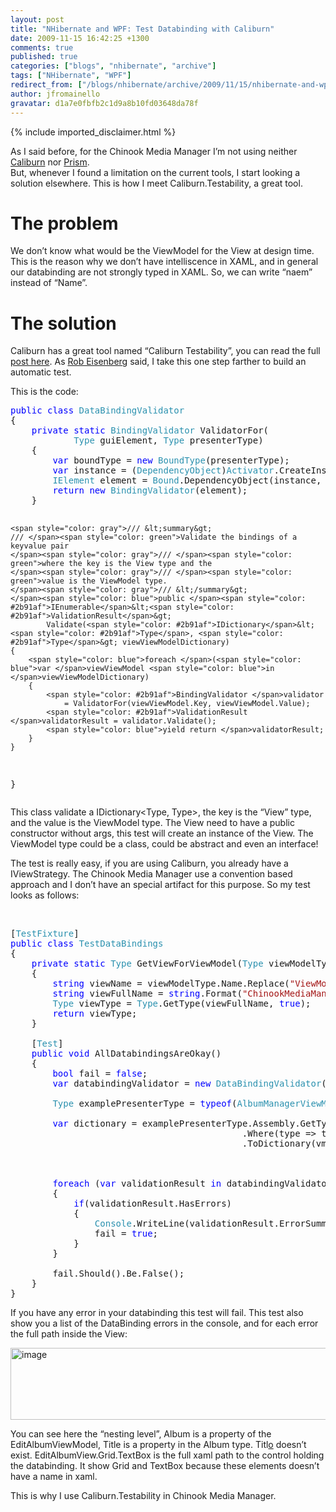 ```yaml
---
layout: post
title: "NHibernate and WPF: Test Databinding with Caliburn"
date: 2009-11-15 16:42:25 +1300
comments: true
published: true
categories: ["blogs", "nhibernate", "archive"]
tags: ["NHibernate", "WPF"]
redirect_from: ["/blogs/nhibernate/archive/2009/11/15/nhibernate-and-wpf-test-databinding-with-caliburn.aspx/"]
author: jfromainello
gravatar: d1a7e0fbfb2c1d9a8b10fd03648da78f
---
```

{% include imported_disclaimer.html %}
<p>As I said before, for the Chinook Media Manager I’m not using neither <a href="http://www.codeplex.com/caliburn">Caliburn</a> nor <a href="www.codeplex.com/CompositeWPF">Prism</a>.     <br />But, whenever I found a limitation on the current tools, I start looking a solution elsewhere. This is how I meet Caliburn.Testability, a great tool.</p>  <h1>The problem</h1>  <p>We don’t know what would be the ViewModel for the View at design time. This is the reason why we don’t have intelliscence in XAML, and in general our databinding are not strongly typed in XAML. So, we can write “naem” instead of “Name”.</p>  <h1>The solution</h1>  <p>Caliburn has a great tool named “Caliburn Testability”, you can read the full <a href="http://devlicio.us/blogs/rob_eisenberg/archive/2009/10/30/nhprof-and-caliburn-testability.aspx">post here</a>. As <a href="http://devlicio.us/blogs/rob_eisenberg/">Rob Eisenberg</a> said, I take this one step farther to build an automatic test.</p>  <p>This is the code:</p>  <pre class="code"><span style="color: blue">public class </span><span style="color: #2b91af">DataBindingValidator
</span>{
    <span style="color: blue">private static </span><span style="color: #2b91af">BindingValidator </span>ValidatorFor(
            <span style="color: #2b91af">Type </span>guiElement, <span style="color: #2b91af">Type </span>presenterType)
    {
        <span style="color: blue">var </span>boundType = <span style="color: blue">new </span><span style="color: #2b91af">BoundType</span>(presenterType);
        <span style="color: blue">var </span>instance = (<span style="color: #2b91af">DependencyObject</span>)<span style="color: #2b91af">Activator</span>.CreateInstance(guiElement);
        <span style="color: #2b91af">IElement </span>element = <span style="color: #2b91af">Bound</span>.DependencyObject(instance, boundType);
        <span style="color: blue">return new </span><span style="color: #2b91af">BindingValidator</span>(element);
    }

    <span style="color: gray">/// &lt;summary&gt;
    /// </span><span style="color: green">Validate the bindings of a keyvalue pair 
    </span><span style="color: gray">/// </span><span style="color: green">where the key is the View type and the 
    </span><span style="color: gray">/// </span><span style="color: green">value is the ViewModel type.
    </span><span style="color: gray">/// &lt;/summary&gt;
    </span><span style="color: blue">public </span><span style="color: #2b91af">IEnumerable</span>&lt;<span style="color: #2b91af">ValidationResult</span>&gt;
            Validate(<span style="color: #2b91af">IDictionary</span>&lt;<span style="color: #2b91af">Type</span>, <span style="color: #2b91af">Type</span>&gt; viewViewModelDictionary)
    {
        <span style="color: blue">foreach </span>(<span style="color: blue">var </span>viewViewModel <span style="color: blue">in </span>viewViewModelDictionary)
        {
            <span style="color: #2b91af">BindingValidator </span>validator
                = ValidatorFor(viewViewModel.Key, viewViewModel.Value);
            <span style="color: #2b91af">ValidationResult </span>validatorResult = validator.Validate();
            <span style="color: blue">yield return </span>validatorResult;
        }
    }
}</pre>
<a href="http://11011.net/software/vspaste"></a>

<p>This class validate a IDictionary&lt;Type, Type&gt;, the key is the “View” type, and the value is the ViewModel type. The View need to have a public constructor without args, this test will create an instance of the View. The ViewModel type could be a class, could be abstract and even an interface!</p>

<p>The test is really easy, if you are using Caliburn, you already have a IViewStrategy. The Chinook Media Manager use a convention based approach and I don’t have an special artifact for this purpose. So my test looks as follows:</p>

<p>&#160;</p>

<pre class="code">[<span style="color: #2b91af">TestFixture</span>]
<span style="color: blue">public class </span><span style="color: #2b91af">TestDataBindings
</span>{
    <span style="color: blue">private static </span><span style="color: #2b91af">Type </span>GetViewForViewModel(<span style="color: #2b91af">Type </span>viewModelType)
    {
        <span style="color: blue">string </span>viewName = viewModelType.Name.Replace(<span style="color: #a31515">&quot;ViewModel&quot;</span>, <span style="color: #a31515">&quot;View&quot;</span>);
        <span style="color: blue">string </span>viewFullName = <span style="color: blue">string</span>.Format(<span style="color: #a31515">&quot;ChinookMediaManager.GUI.Views.{0}, ChinookMediaManager.GUI&quot;</span>, viewName);
        <span style="color: #2b91af">Type </span>viewType = <span style="color: #2b91af">Type</span>.GetType(viewFullName, <span style="color: blue">true</span>);
        <span style="color: blue">return </span>viewType;
    }

    [<span style="color: #2b91af">Test</span>]
    <span style="color: blue">public void </span>AllDatabindingsAreOkay()
    {
        <span style="color: blue">bool </span>fail = <span style="color: blue">false</span>;
        <span style="color: blue">var </span>databindingValidator = <span style="color: blue">new </span><span style="color: #2b91af">DataBindingValidator</span>();

        <span style="color: #2b91af">Type </span>examplePresenterType = <span style="color: blue">typeof</span>(<span style="color: #2b91af">AlbumManagerViewModel</span>);

        <span style="color: blue">var </span>dictionary = examplePresenterType.Assembly.GetTypes()
                                            .Where(type =&gt; type.Namespace.EndsWith(<span style="color: #a31515">&quot;ViewModels&quot;</span>))
                                            .ToDictionary(vmType =&gt; GetViewForViewModel(vmType), vmType =&gt; vmType);

        

        <span style="color: blue">foreach </span>(<span style="color: blue">var </span>validationResult <span style="color: blue">in </span>databindingValidator.Validate(dictionary))
        {
            <span style="color: blue">if</span>(validationResult.HasErrors)
            {
                <span style="color: #2b91af">Console</span>.WriteLine(validationResult.ErrorSummary);
                fail = <span style="color: blue">true</span>;
            }
        }

        fail.Should().Be.False();
    }
}</pre>
<a href="http://11011.net/software/vspaste"></a>

<p>If you have any error in your databinding this test will fail. This test also show you a list of the DataBinding errors in the console, and for each error the full path inside the View:</p>

<p><a href="http://nhforge.org/cfs-file.ashx/__key/CommunityServer.Blogs.Components.WeblogFiles/nhibernate/image_5F00_6D1D2B0A.png"><img style="border-right-width: 0px; display: inline; border-top-width: 0px; border-bottom-width: 0px; border-left-width: 0px" title="image" border="0" alt="image" src="http://nhforge.org/cfs-file.ashx/__key/CommunityServer.Blogs.Components.WeblogFiles/nhibernate/image_5F00_thumb_5F00_40968BD5.png" width="885" height="115" /></a> </p>

<p>You can see here the “nesting level”, Album is a property of the EditAlbumViewModel, Title is a property in the Album type. Titl<u>o</u> doesn’t exist. EditAlbumView.Grid.TextBox is the full xaml path to the control holding the databinding. It show Grid and TextBox because these elements doesn’t have a name in xaml.</p>

<p>This is why I use Caliburn.Testability in Chinook Media Manager. </p>
